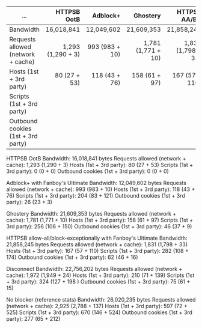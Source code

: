 ... | HTTPSB OotB | Adblock+ | Ghostery | HTTPSB AA/BX | Disconnect | No blocker
--- | ---:| ---:| ---:| ---:| ---:| ---:
Bandwidth | 16,018,841 | 12,049,602 | 21,609,353 | 21,858,245 | 22,756,202 | 26,020,235
Requests allowed (network + cache) | 1,293 (1,290 + 3) | 993 (983 + 10) | 1,781 (1,771 + 10) | 1,831 (1,798 + 33) | 1,972 (1,949 + 24) | 2,925 (2,788 + 137)
Hosts (1st + 3rd party) | 80 (27 + 53) | 118 (43 + 76) | 158 (61 + 97) | 167 (57 + 110) | 282 (108 + 174) | 324 (127 + 198) | 597 (72 + 525)
Scripts (1st + 3rd party) |
Outbound cookies (1st + 3rd party) |

HTTPSB OotB
Bandwidth: 16,018,841 bytes
Requests allowed (network + cache): 1,293 (1,290 + 3)
Hosts (1st + 3rd party): 80 (27 + 53)
Scripts (1st + 3rd party): 0 (0 + 0)
Outbound cookies (1st + 3rd party): 0 (0 + 0)

Adblock+ with Fanboy's Ultimate
Bandwidth: 12,049,602 bytes
Requests allowed (network + cache): 993 (983 + 10)
Hosts (1st + 3rd party): 118 (43 + 76)
Scripts (1st + 3rd party): 204 (83 + 121)
Outbound cookies (1st + 3rd party): 26 (23 + 3)

Ghostery
Bandwidth: 21,609,353 bytes
Requests allowed (network + cache): 1,781 (1,771 + 10)
Hosts (1st + 3rd party): 158 (61 + 97)
Scripts (1st + 3rd party): 256 (106 + 150)
Outbound cookies (1st + 3rd party): 46 (37 + 9)

HTTPSB allow-all/block-exceptionally with Fanboy's Ultimate
Bandwidth: 21,858,245 bytes
Requests allowed (network + cache): 1,831 (1,798 + 33)
Hosts (1st + 3rd party): 167 (57 + 110)
Scripts (1st + 3rd party): 282 (108 + 174)
Outbound cookies (1st + 3rd party): 62 (46 + 16)

Disconnect
Bandwidth: 22,756,202 bytes
Requests allowed (network + cache): 1,972 (1,949 + 24)
Hosts (1st + 3rd party): 210 (71 + 139)
Scripts (1st + 3rd party): 324 (127 + 198 )
Outbound cookies (1st + 3rd party): 75 (61 + 15)

No blocker (reference stats)
Bandwidth: 26,020,235 bytes
Requests allowed (network + cache): 2,925 (2,788 + 137)
Hosts (1st + 3rd party): 597 (72 + 525)
Scripts (1st + 3rd party): 670 (146 + 524)
Outbound cookies (1st + 3rd party): 277 (65 + 212)